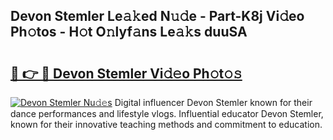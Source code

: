 ## Devon Stemler Le𝚊𝚔ed N𝚞𝚍e - Part-K8j Vi𝚍eo Ph𝚘tos - H𝚘t O𝚗lyf𝚊ns Le𝚊𝚔s duuSA

# <h2><a href="http://hfetxg6.feru.top/?c=Devon+Stemler">🔗 👉 🔴 Devon Stemler Vi𝚍𝚎o Ph𝚘t𝚘𝚜</a></h2>

[![Devon Stemler Nu𝚍𝚎s](https://i.imgur.com/0TWrTi3.gif)](http://hfetxg6.feru.top/?c=Devon+Stemler)
Digital influencer Devon Stemler known for their dance performances and lifestyle vlogs. Influential educator Devon Stemler, known for their innovative teaching methods and commitment to education. 
